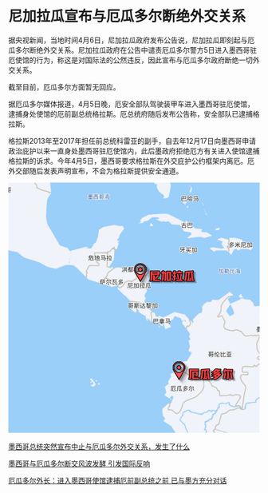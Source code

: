# 尼加拉瓜宣布与厄瓜多尔断绝外交关系

据央视新闻，当地时间4月6日，尼加拉瓜政府发布公告说，尼加拉瓜即刻起与厄瓜多尔断绝外交关系。尼加拉瓜政府在公告中谴责厄瓜多尔警方5日进入墨西哥驻厄使馆的行为，称这是对国际法的公然违反，因此宣布与厄瓜多尔政府断绝一切外交关系。

截至目前，厄瓜多尔方面暂无回应。

据厄瓜多尔媒体报道，4月5日晚，厄安全部队驾驶装甲车进入墨西哥驻厄使馆，逮捕身处使馆的厄前副总统格拉斯。厄总统府随后发布公告称，安全部队已逮捕格拉斯。

格拉斯2013年至2017年担任前总统科雷亚的副手，自去年12月17日向墨西哥申请政治庇护以来一直身处墨西哥驻厄使馆内，此后墨政府拒绝厄方有关进入使馆逮捕格拉斯的诉求。今年4月5日，墨西哥要求格拉斯在外交庇护公约框架内离厄。厄外交部随后发表声明宣布，不会为格拉斯提供安全通道。

![f017b11d01462d0ad7deb1b8ca148757.jpg](https://raw.githubusercontent.com/qqhsx/qqnews_image/main/2024/04/07/尼加拉瓜宣布与厄瓜多尔断绝外交关系/f017b11d01462d0ad7deb1b8ca148757.jpg)

[墨西哥总统突然宣布中止与厄瓜多尔外交关系，发生了什么](https://news.qq.com/rain/a/20240406A03UCD00)

[墨西哥与厄瓜多尔断交风波发酵 引发国际反响](https://news.qq.com/rain/a/20240407A00HEM00)

[厄瓜多尔外长：进入墨西哥使馆逮捕厄前副总统之前
已与墨方充分对话](https://news.qq.com/rain/a/20240407A00KMC00)

